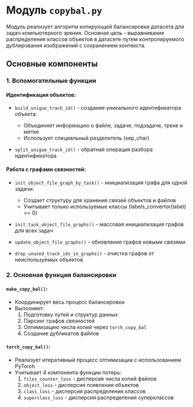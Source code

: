 # Модуль `copybal.py`

Модуль реализует алгоритм копирующей балансировки датасета для задач компьютерного зрения. Основная цель - выравнивание распределения классов объектов в датасете путем контролируемого дублирования изображений с сохранением контекста.

## Основные компоненты

### 1. Вспомогательные функции
#### Идентификация объектов:
- `build_unigue_track_id()` - создание уникального идентификатора объекта:
  - Объединяет информацию о файле, задаче, подзадаче, треке и метке
  - Использует специальный разделитель (sep_char)

- `split_unigue_track_id()` - обратная операция разбора идентификатора

#### Работа с графами связностей:
- `init_object_file_graph_by_task()` - инициализация графа для одной задачи:
  - Создает структуру для хранения связей объектов и файлов
  - Учитывает только используемые классы (labels_convertor(label) >= 0)

- `init_task_object_file_graphs()` - массовая инициализация графов для всех задач
- `update_object_file_graphs()` - обновление графов новыми связями
- `drop_unused_track_ids_in_graphs()` - очистка графов от неиспользуемых объектов

### 2. Основная функция балансировки
#### `make_copy_bal()`:
- Координирует весь процесс балансировки
- Выполняет:
  1. Подготовку путей и структур данных
  2. Парсинг графов связностей
  3. Оптимизацию числа копий через `torch_copy_bal`
  4. Создание дубликатов файлов

#### `torch_copy_bal()`:
- Реализует итеративный процесс оптимизации с использованием PyTorch
- Учитывает 4 компонента функции потерь:
  1. `files_counter_loss` - дисперсия числа копий файлов
  2. `object_loss` - дисперсия появления объектов
  3. `class_loss` - дисперсия распределения классов
  4. `superclass_loss` - дисперсия распределения суперклассов
